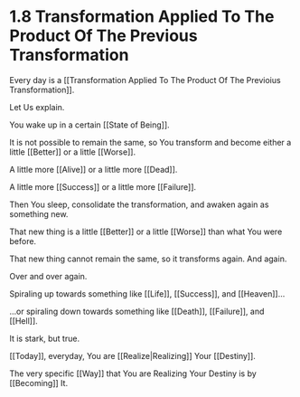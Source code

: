# 1.8 Transformation Applied To The Product Of The Previous Transformation
Every day is a [[Transformation Applied To The Product Of The Previoius Transformation]]. 

Let Us explain. 

You wake up in a certain [[State of Being]]. 

It is not possible to remain the same, so You transform and become either a little [[Better]] or a little [[Worse]]. 

A little more [[Alive]] or a little more [[Dead]]. 

A little more [[Success]] or a little more [[Failure]]. 

Then You sleep, consolidate the transformation, and awaken again as something new. 

That new thing is a little [[Better]] or a little [[Worse]] than what You were before. 

That new thing cannot remain the same, so it transforms again. And again. 

Over and over again. 

Spiraling up towards something like [[Life]], [[Success]], and [[Heaven]]…

…or spiraling down towards something like [[Death]], [[Failure]], and [[Hell]]. 

It is stark, but true. 

[[Today]], everyday, You are [[Realize|Realizing]] Your [[Destiny]].

The very specific [[Way]] that You are Realizing Your Destiny is by [[Becoming]] It. 

